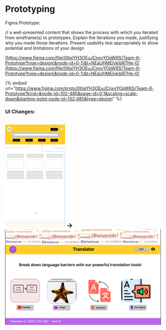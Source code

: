 # Prototyping

Figma Prototype:

// a well-presented content that shows the process with which you iterated from wireframe(s) to prototypes. Explain the iterations you made, justifying why you made those iterations. Present usability test appropriately to show potential and limitations of your design

[https://www.figma.com/file/0tIqjYH3OEuJCnxyYOpW6S/Team-6-Prototype?type=design\&node-id=0-1\&t=NEaUHMEIvkibR7He-0](https://www.figma.com/file/0tIqjYH3OEuJCnxyYOpW6S/Team-6-Prototype?type=design\&node-id=0-1\&t=NEaUHMEIvkibR7He-0)

{% embed url="https://www.figma.com/proto/0tIqjYH3OEuJCnxyYOpW6S/Team-6-Prototype?kind=&node-id=102-485&page-id=0:1&scaling=scale-down&starting-point-node-id=102:485&type=design" %}



### UI Changes:

##

## <img src=".gitbook/assets/image.png" alt="" data-size="line"> -> <img src=".gitbook/assets/image (1).png" alt="" data-size="line">&#x20;





